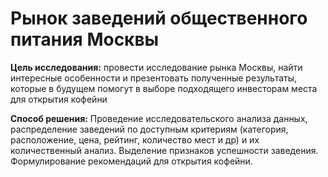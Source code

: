 # Рынок заведений общественного питания Москвы

**Цель исследования:** провести исследование рынка Москвы, найти интересные особенности и презентовать полученные результаты, которые в будущем помогут в выборе подходящего инвесторам места для открытия кофейни

**Способ решения:** Проведение исследовательского анализа данных, распределение заведений по доступным критериям (категория, расположение, цена, рейтинг, количество мест и др) и их количественный анализ. Выделение признаков успешности заведения. Формулирование рекомендаций для открытия кофейни.
